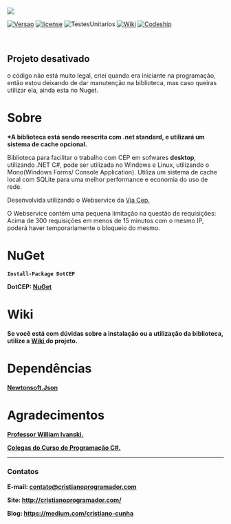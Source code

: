 <br>
<img src = http://i.imgur.com/12X632a.png>

<br>

[![Versao](https://img.shields.io/badge/Vers%C3%A3o-1.2.3-blue.svg?style=flat-square)](https://www.nuget.org/packages/DotCEP/)
[![license](https://img.shields.io/badge/Licence-MIT-blue.svg?style=flat-square)](https://github.com/CristianoRC/DotCEP/blob/master/LICENSE)
![TestesUnitarios](https://img.shields.io/badge/TestesUnitários-100%25-blue.svg?style=flat-square)
[![Wiki](https://img.shields.io/badge/Wiki-Ajuda-blue.svg?style=flat-square)](https://github.com/CristianoRC/DotCEP/wiki)
[![Codeship](https://img.shields.io/badge/build-passing-brightgreen.svg?style=flat-square)]()

<br>


## **Projeto desativado** 

o código não está muito legal, criei quando era iniciante na programação, então estou deixando de dar manutenção na biblioteca, mas caso queiras utilizar ela, ainda esta no Nuget.


<h1>Sobre</h1>

<b>*A biblioteca está sendo reescrita com .net standard, e utilizará um sistema de cache opcional.</b>

Biblioteca para facilitar o trabalho com CEP em sofwares <b>desktop</b>, utilizando .NET C#, pode ser utilizada no Windows e  Linux, utilizando o Mono(Windows Forms/ Console Application).
Utiliza um sistema de cache local com SQLite para uma melhor performance e economia do uso de rede.

Desenvolvida utilizando o Webservice da <a href="https://viacep.com.br/" target="_blank" >Via Cep.</a>

O Webservice contém uma pequena limitação na questão de requisições: Acima de 300 requisições em menos de 15 minutos com o mesmo IP, poderá haver temporariamente o bloqueio do mesmo.


<h1>NuGet </h1>

<b><code>Install-Package DotCEP</code><br >

<b> DotCEP: <a href="https://www.nuget.org/packages/DotCEP/" target="_blank" >NuGet</a></b>


<h1>Wiki</h1>
Se você está com dúvidas sobre a instalação ou a utilização da biblioteca, utilize a  <a href="https://github.com/CristianoRC/DotCEP/wiki" target="_blank" >Wiki </a>do projeto.

<br>

<h1> Dependências </h1>

<a href="https://www.nuget.org/packages/Newtonsoft.Json/" target="_blank" > <b>Newtonsoft.Json</b> </a>
<br>

<h1> Agradecimentos </h1>
<a href="http://williamivanski.com.br/" target="_blank" >Professor William Ivanski.</a>

<a href="https://www.facebook.com/groups/1729461200615461/" target="_blank" >Colegas do Curso de Programação C#.</a>

<hr >

<h3> Contatos </h3>

<b>E-mail:</b> contato@cristianoprogramador.com

<b>Site:</b> http://cristianoprogramador.com/

<b>Blog:</b> https://medium.com/cristiano-cunha
